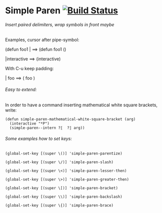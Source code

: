 Simple Paren [![Build Status](https://travis-ci.org/andreas-roehler/simple-paren.svg?branch=master)](https://travis-ci.org/andreas-roehler/simple-paren)
===

###### Insert paired delimiters, wrap symbols in front maybe

Examples, cursor after pipe-symbol:

(defun foo1 | ==> (defun foo1 () 

|interactive ==> (interactive)

With C-u keep padding:

| foo ==> ( foo ) 

###### Easy to extend:

In order to have a command inserting mathematical white square brackets, write:

    (defun simple-paren-mathematical-white-square-bracket (arg)
      (interactive "*P")
      (simple-paren--intern ?⟦  ?⟧ arg))

###### Some examples how to set keys:

    (global-set-key [(super \()] 'simple-paren-parentize)

    (global-set-key [(super \/)] 'simple-paren-slash)

    (global-set-key [(super \<)] 'simple-paren-lesser-then)

    (global-set-key [(super \>)] 'simple-paren-greater-then)

    (global-set-key [(super \[)] 'simple-paren-bracket)

    (global-set-key [(super \\)] 'simple-paren-backslash)

    (global-set-key [(super \{)] 'simple-paren-brace)


